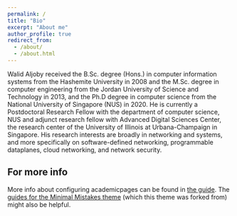 ```yaml
---
permalink: /
title: "Bio"
excerpt: "About me"
author_profile: true
redirect_from: 
  - /about/
  - /about.html
---
```

Walid Aljoby received the B.Sc. degree (Hons.) in computer information systems from the Hashemite University in 2008 and the M.Sc. degree in computer engineering from the Jordan University of Science and Technology in 2013, and the Ph.D degree in computer science from the National University of Singapore (NUS) in 2020. He is currently a Postdoctoral Research Fellow with the department of computer science, NUS and adjunct research fellow with Advanced Digital Sciences Center, the research center of the University of Illinois at Urbana-Champaign in Singapore. His research interests are broadly in networking and systems, and more specifically on software-defined networking, programmable dataplanes, cloud networking, and network security.







For more info
------
More info about configuring academicpages can be found in [the guide](https://academicpages.github.io/markdown/). The [guides for the Minimal Mistakes theme](https://mmistakes.github.io/minimal-mistakes/docs/configuration/) (which this theme was forked from) might also be helpful.
